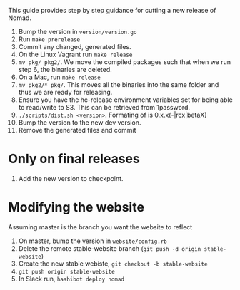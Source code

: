 This guide provides step by step guidance for cutting a new release of Nomad.

1. Bump the version in `version/version.go`
2. Run `make prerelease`
3. Commit any changed, generated files.
4. On the Linux Vagrant run `make release`
5. `mv pkg/ pkg2/`. We move the compiled packages such that when we run step 6,
   the binaries are deleted.
6. On a Mac, run `make release`
7. `mv pkg2/* pkg/`. This moves all the binaries into the same folder and thus
   we are ready for releasing.
8. Ensure you have the hc-release environment variables set for being able to
   read/write to S3. This can be retrieved from 1password.
9. `./scripts/dist.sh <version>`. Formating of <version> is 0.x.x(-|rcx|betaX)
10. Bump the version to the new dev version.
11. Remove the generated files and commit

# Only on final releases

1. Add the new version to checkpoint.

# Modifying the website

Assuming master is the branch you want the website to reflect

1. On master, bump the version in `website/config.rb`
2. Delete the remote stable-website branch (`git push -d origin stable-website`)
3. Create the new stable webiste, `git checkout -b stable-website`
4. `git push origin stable-website`
5. In Slack run, `hashibot deploy nomad`
